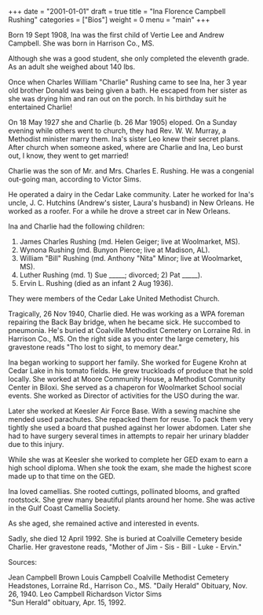 +++
date = "2001-01-01"
draft = true
title = "Ina Florence Campbell Rushing"
categories = ["Bios"]
weight = 0
menu =  "main"
+++

Born 19 Sept 1908, Ina was the first child of Vertie Lee and Andrew Campbell.  She was born in Harrison Co., MS. 

Although she was a good student, she only completed the eleventh grade.  As an adult she weighed about 140 lbs.

Once when Charles William "Charlie" Rushing came to see Ina, her 3 year old brother Donald was being given a bath.  He escaped from her sister as she was drying him and ran out on the porch.  In his birthday suit he entertained Charlie!
 
On 18 May 1927 she and Charlie (b. 26 Mar 1905) eloped.  On a Sunday evening while others went to church, they had Rev. W. W. Murray, a Methodist minister marry them.  Ina's sister Leo knew their secret plans.  After church when someone asked, where are Charlie and Ina, Leo burst out, I know, they went to get married!

Charlie was the son of Mr. and Mrs. Charles E. Rushing.  He was a  congenial out-going man, according to Victor Sims.

He operated a dairy in the Cedar Lake community.  Later he worked for Ina's uncle, J. C. Hutchins (Andrew's sister, Laura's husband) in New Orleans.  He worked as a roofer.  For a while he drove a street car in New Orleans.

Ina and Charlie had the following children:

1) James Charles Rushing (md. Helen Geiger; live at Woolmarket, MS).
2) Wynona Rushing (md. Bunyon Pierce; live at Madison, AL).
3) William "Bill" Rushing (md. Anthony "Nita" Minor; live at Woolmarket, MS).
4) Luther Rushing (md. 1) Sue _____; divorced; 2) Pat _____).
5) Ervin L. Rushing (died as an infant 2 Aug 1936).

They were members of the Cedar Lake United Methodist Church.

Tragically, 26 Nov 1940, Charlie died.  He was working as a WPA foreman repairing the Back Bay bridge, when he became sick.  He succombed to pneumonia.  He's buried at Coalville Methodist Cemetery on Lorraine Rd. in Harrison Co., MS.  On the right side as you enter the large cemetery, his gravestone reads "Tho lost to sight, to memory dear."

Ina began working to support her family.  She worked for Eugene Krohn at Cedar Lake in his tomato fields.  He grew truckloads of produce that he sold locally. She worked at Moore Community House, a Methodist Community Center in Biloxi.  She served as a chaperon for Woolmarket School social events.  She worked as Director of activities for the USO during the war.

Later she worked at Keesler Air Force Base.  With a sewing machine she mended used parachutes.  She repacked them for reuse.  To pack them very tightly she used a board that pushed against her lower abdomen.  Later she had to have surgery several times in attempts to repair her urinary bladder due to this injury.

While she was at Keesler she worked to complete her GED exam to earn a high school diploma.  When she took the exam, she made the highest score made up to that time on the GED.

Ina loved camellias.  She rooted cuttings,  pollinated blooms, and grafted rootstock.  She grew many beautiful plants around her home.  She was active in the Gulf Coast Camellia Society.

As she aged, she remained active and interested in events.

Sadly, she died 12 April 1992.  She is buried at Coalville Cemetery beside Charlie.  Her gravestone reads, "Mother of Jim - Sis - Bill - Luke - Ervin."

Sources:

Jean Campbell Brown
Louis Campbell
Coalville Methodist Cemetery Headstones, Lorraine Rd., Harrison Co., MS.
"Daily Herald" Obituary, Nov. 26, 1940.
Leo Campbell Richardson
Victor Sims  
"Sun Herald" obituary, Apr. 15, 1992.
